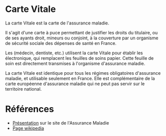 # Carte Vitale
<!-- SPDX-License-Identifier: MPL-2.0 -->

La carte Vitale est la carte de l'assurance maladie.

Il s'agit d'une carte à puce permettant de justifier les droits du titulaire, ou de ses ayants droit, mineurs ou conjoint, à la couverture par un organisme de sécurité sociale des dépenses de santé en France. 

Les <PreviewPage text="professionnel de santé" link="PS.html" /> (médecin, dentiste, etc.) utilisent la carte Vitale pour établir les <PreviewPage text="feuilles de soins" link="feuille_soin.html" /> électronique, qui remplacent les feuilles de soins papier.
Cette feuille de soin est directement transmises à l'organisme d'assurance maladie. 

La carte Vitale est identique pour tous les régimes obligatoires d'assurance maladie, et utilisable seulement en France. 
Elle est complémentaire de la carte européenne d'assurance maladie qui ne peut pas servir sur le territoire national. 

# Références

- [Présentation](https://www.ameli.fr/assure/remboursements/etre-bien-rembourse/carte-vitale) sur le site de l'Assurance Maladie
- [Page wikipedia](https://fr.wikipedia.org/wiki/Carte_Vitale)
